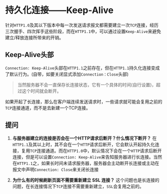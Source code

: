 # 持久化连接——Keep-Alive

针对`HTTP1.0`及其以下版本中每一次发送请求报文都需要建立一次`TCP`连接，经历三次握手、四次挥手这些阶段，而在`HTTP1.1`中，可以通过设置`Keep-Alive`来避免建立/释放连接所带来的开销。

## Keep-Alive头部

`Connection: Keep-Alive`头部在`HTTP1.1`之前存在，但在`HTTP1.1`持久化连接变成了默认行为。(自带，如要关闭显式添加`Connection：Close`头部)

>当然服务器不会一直保存长连接状态，它有一个具体的时间(自行设置)，超过这个时间就会断开。

如果开起了长连接，那么在客户端连续发送请求时，一些请求就可能会复用之前的`TCP`连接通道，而不是去新建一个TCP连接。

## 提问

1. **与服务器建立的连接是否会在一个HTTP请求后断开？什么情况下断开？**
   在`HTTP1.1`及其以上时，其不会在一个`HTTP`请求后断开，它会默认开起持久化连接，复用`TCP`连接通道。而在`HTTP1.0`中，默认情况下会在一个`HTTP`请求后断开连接，但是可以设置`Connection: Keep-Alive`来告知服务器进行长连接。当然在`HTTP1.1`之，如果长时间未请求服务器，服务器会主动断开长连接或主动在报文中声明`Connection: Close`来关闭长连接

2. **为什么有的时候刷新页面不需要重新建立 SSL 连接？**
   这个问题也是长连接的问题，在长连接情况下`TCP`连接不需要重新建立，`SSL`会复用之前的。
